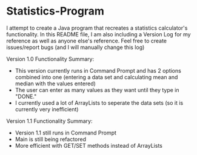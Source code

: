# Statistics-Program
I attempt to create a Java program that recreates a statistics calculator's functionality. In this README file, I am also including a Version Log for my reference as well as anyone else's reference. Feel free to create issues/report bugs (and I will manually change this log)

Version 1.0 Functionality Summary:
- This version currently runs in Command Prompt and has 2 options combined into one (entering a data set and calculating mean and median with the values entered)
- The user can enter as many values as they want until they type in "DONE."
- I currently used a lot of ArrayLists to seperate the data sets (so it is currently very inefficient)

Version 1.1 Functionality Summary:
- Version 1.1 still runs in Command Prompt
- Main is still being refactored
- More efficient with GET/SET methods instead of ArrayLists


